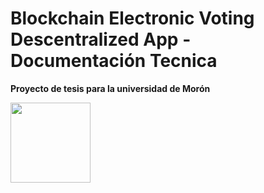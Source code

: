# Blockchain Electronic Voting Descentralized App  - Documentación Tecnica

**Proyecto de tesis para la universidad de Morón**

<img src="https://drive.google.com/file/d/1MFY3ftAZpPr27yZsch31nwd9bhqVMV0N/view?usp=sharing" height="128" width="128">
